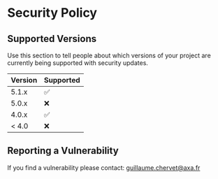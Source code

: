 # Security Policy

## Supported Versions

Use this section to tell people about which versions of your project are
currently being supported with security updates.

| Version | Supported          |
|---------|--------------------|
| 5.1.x   | :white_check_mark: |
| 5.0.x   | :x:                |
| 4.0.x   | :white_check_mark: |
| < 4.0   | :x:                |

## Reporting a Vulnerability

If you find a vulnerability please contact: guillaume.chervet@axa.fr
